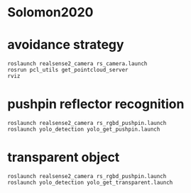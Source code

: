# Solomon2020

# avoidance strategy
```
roslaunch realsense2_camera rs_camera.launch 
rosrun pcl_utils get_pointcloud_server
rviz
```


# pushpin reflector recognition
```
roslaunch realsense2_camera rs_rgbd_pushpin.launch
roslaunch yolo_detection yolo_get_pushpin.launch
```
# transparent object 
```
roslaunch realsense2_camera rs_rgbd_pushpin.launch
roslaunch yolo_detection yolo_get_transparent.launch
```
